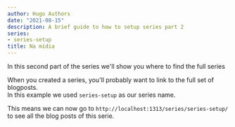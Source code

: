 ```yaml
---
author: Hugo Authors
date: "2021-08-15"
description: A brief guide to how to setup series part 2
series:
- series-setup
title: Na mídia
---
```


In this second part of the series we'll show you where to find the full series



<!--more-->

When you created a series, you'll probably want to link to the full set of blogposts.  
In this example we used `series-setup` as our series name.

This means we can now go to `http://localhost:1313/series/series-setup/` to see all the blog posts of this serie.
